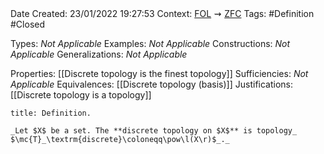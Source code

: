 <br />
<br />

Date Created: 23/01/2022 19:27:53
Context: [$\textrm{FOL}$](obsidian://open?file=First%20Order%20Logic)$\,\,\rightsquigarrow\,\,$[$\textrm{ZFC}$](obsidian://open?file=Zermelo-Fraenkel%20Set%20Theory%20with%20Choice)
Tags: #Definition #Closed 

Types: _Not Applicable_
Examples: _Not Applicable_ 
Constructions: _Not Applicable_
Generalizations: _Not Applicable_

Properties: [[Discrete topology is the finest topology]]
Sufficiencies: _Not Applicable_
Equivalences: [[Discrete topology (basis)]]
Justifications: [[Discrete topology is a topology]]

``` ad-Definition
title: Definition.

_Let $X$ be a set. The **discrete topology on $X$** is topology_ $\mc{T}_\textrm{discrete}\coloneqq\pow\l(X\r)$_._

```

